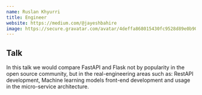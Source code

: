```yaml
---
name: Ruslan Khyurri
title: Engineer
website: https://medium.com/@jayeshbahire
image: https://secure.gravatar.com/avatar/4deffa868015430fc9528d89e0b905e9?s=500
---
```


## Talk
In this talk we would compare FastAPI and Flask not by popularity in the open source community, but in the real-engineering areas such as: RestAPI development, Machine learning models front-end development and usage in the micro-service architecture.
